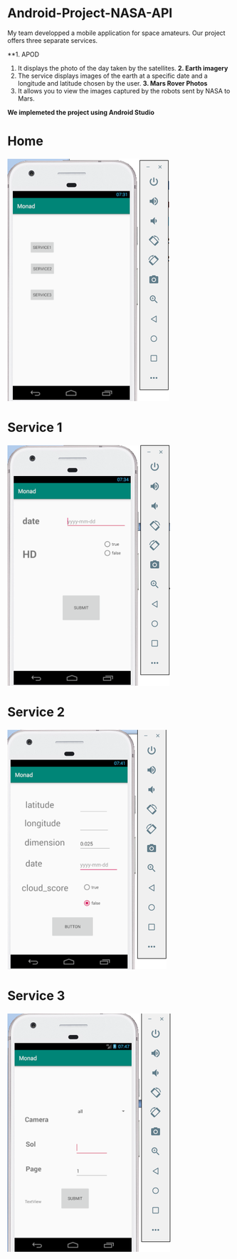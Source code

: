 # Android-Project-NASA-API

My team developped a mobile application for space amateurs.
Our project offers three separate services.


**1. APOD
   1. It displays the photo of the day taken by the satellites.
**2. Earth imagery**
   1. The service displays images of the earth at a specific date and a longitude and latitude chosen by the user.
**3. Mars Rover Photos**
   1. It allows you to view the images captured by the robots sent by NASA to Mars.
   
   
**We implemeted the project using Android Studio**

# Home <h3> 

![HOME](https://raw.githubusercontent.com/AdamAbidi/Android-Project-NASA-API/master/Images/2.png)


# Service 1 <h3> 

![Service 1](https://raw.githubusercontent.com/AdamAbidi/Android-Project-NASA-API/master/Images/3.png)


# Service 2 <h3> 


![Service 2](https://raw.githubusercontent.com/AdamAbidi/Android-Project-NASA-API/master/Images/4.png)


# Service 3 <h3> 


![Service 3](https://raw.githubusercontent.com/AdamAbidi/Android-Project-NASA-API/master/Images/5.png)

